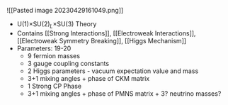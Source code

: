 ![[Pasted image 20230429161049.png]]

 - U(1)$\times$SU(2)$_L \times$SU(3) Theory
 - Contains [[Strong Interactions]], [[Electroweak Interactions]], [[Electroweak Symmetry Breaking]], [[Higgs Mechanism]]
 - Parameters: 19-20
	 - 9 fermion masses
	 - 3 gauge coupling constants
	 - 2 Higgs parameters -  vacuum expectation value and mass
	 - 3+1 mixing angles + phase of CKM matrix
	 - 1 Strong CP Phase
	 - 3+1 mixing angles + phase of PMNS matrix + 3? neutrino masses?